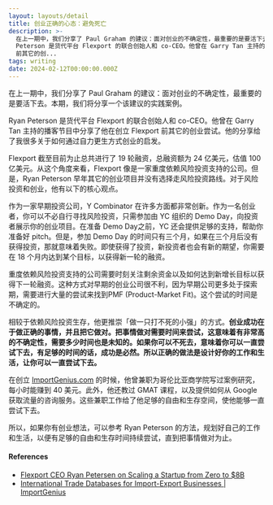 ```yaml
---
layout: layouts/detail
title: 创业正确的心态：避免死亡
description: >-
  在上一期中，我们分享了 Paul Graham 的建议：面对创业的不确定性，最重要的是要活下去。本期，我们将分享一个该建议的实践案例。 Ryan
  Peterson 是货代平台 Flexport 的联合创始人和 co-CEO。他曾在 Garry Tan 主持的播客节目中分享了他在创立 Flexport
  前其它的创... 
tags: writing
date: 2024-02-12T00:00:00.000Z
---
```

在上一期中，我们分享了 Paul Graham 的建议：面对创业的不确定性，最重要的是要活下去。本期，我们将分享一个该建议的实践案例。

Ryan Peterson 是货代平台 Flexport 的联合创始人和 co-CEO。他曾在 Garry Tan 主持的播客节目中分享了他在创立 Flexport 前其它的创业尝试。他的分享给了我很多关于如何通过自力更生方式创业的启发。

Flexport 截至目前为止总共进行了 19 轮融资，总融资额为 24 亿美元，估值 100 亿美元。从这个角度来看，Flexport 像是一家重度依赖风险投资支持的公司。但是，Ryan Peterson 早年其它的创业项目并没有选择走风险投资路线。对于风险投资和创业，他有以下的核心观点。

作为一家早期投资公司，Y Combinator 在许多方面都非常创新。作为一名创业者，你可以不必自行寻找风险投资，只需参加由 YC 组织的 Demo Day，向投资者展示你的创业项目。在准备 Demo Day之前，YC 还会提供足够的支持，帮助你准备好 pitch。但是，参加 Demo Day 的时间只有三个月，如果在三个月后没有获得投资，那就意味着失败。即使获得了投资，新投资者也会有新的期望，你需要在 18 个月内达到某个目标，以获得新一轮的融资。

重度依赖风险投资支持的公司需要时刻关注剩余资金以及如何达到新增长目标以获得下一轮融资。这种方式对早期的创业公司很不利，因为早期公司更多处于探索期，需要进行大量的尝试来找到PMF (Product-Market Fit)。这个尝试的时间是不确定的。

相较于依赖风险投资生存，他更推崇「做一只打不死的小强」的方式。**创业成功在于做正确的事情，并且把它做对。把事情做对需要时间来尝试，这意味着有非常高的不确定性，需要多少时间也是未知的。如果你可以不死去，意味着你可以一直尝试下去，有足够的时间的话，成功是必然。所以正确的做法是设计好你的工作和生活，让你可以一直尝试下去。**

在创立 [ImportGenius.com](http://importgenius.com/) 的时候，他曾兼职为哥伦比亚商学院写过案例研究，每小时能赚到 40 美元。此外，他还教过 GMAT 课程，以及提供如何从 Google 获取流量的咨询服务。这些兼职工作给了他足够的自由和生存空间，使他能够一直尝试下去。

所以，如果你有创业想法，可以参考 Ryan Peterson 的方法，规划好自己的工作和生活，以便有足够的自由和生存时间持续尝试，直到把事情做对为止。

#### References
* [Flexport CEO Ryan Petersen on Scaling a Startup from Zero to $8B
](https://youtu.be/lm3lfZza1ro)
* [International Trade Databases for Import-Export Businesses | ImportGenius](https://www.importgenius.com/)
